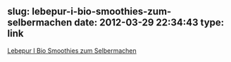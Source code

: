slug: lebepur-i-bio-smoothies-zum-selbermachen
date: 2012-03-29 22:34:43
type: link
---

[Lebepur I Bio Smoothies zum Selbermachen](http://www.lebepur.com/)

